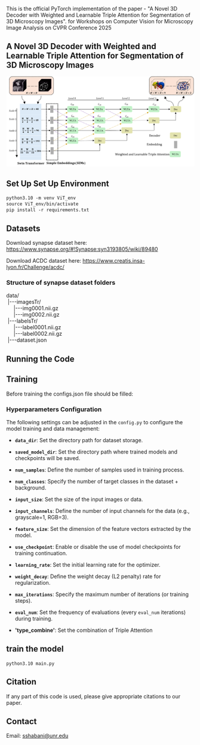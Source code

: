 
This is the official PyTorch implementation of the paper - "A Novel 3D Decoder with Weighted and Learnable Triple Attention for Segmentation of 3D Microscopy Images". for Workshops on Computer Vision for Microscopy Image Analysis on CVPR Conference 2025

## A Novel 3D Decoder with Weighted and Learnable Triple Attention for Segmentation of 3D Microscopy Images

![](diagram/WLTA-Net.png)

## Set Up Set Up Environment
```
python3.10 -m venv ViT_env 
source ViT_env/bin/activate 
pip install -r requirements.txt
```
## Datasets

Download synapse dataset here: https://www.synapse.org/#!Synapse:syn3193805/wiki/89480

Download ACDC dataset here: https://www.creatis.insa-lyon.fr/Challenge/acdc/


### Structure of synapse dataset folders 

data/  
&nbsp;|---imagesTr/  
&nbsp;&nbsp;&nbsp;&nbsp;&nbsp;|---img0001.nii.gz  
&nbsp;&nbsp;&nbsp;&nbsp;&nbsp;|---img0002.nii.gz  
&nbsp;|---labelsTr/  
&nbsp;&nbsp;&nbsp;&nbsp;&nbsp;|---label0001.nii.gz  
&nbsp;&nbsp;&nbsp;&nbsp;&nbsp;|---label0002.nii.gz  
&nbsp;|---dataset.json  


## Running the Code


## Training

Before training the configs.json file should be filled:

### Hyperparameters Configuration
The following settings can be adjusted in the `config.py` to configure the model training and data management:

- **`data_dir`**: Set the directory path for dataset storage.
- **`saved_model_dir`**: Set the directory path where trained models and checkpoints will be saved.
- **`num_samples`**: Define the number of samples used in training process.
- **`num_classes`**: Specify the number of target classes in the dataset + background.
- **`input_size`**: Set the size of the input images or data.
- **`input_channels`**: Define the number of input channels for the data (e.g., grayscale=1, RGB=3).
- **`feature_size`**: Set the dimension of the feature vectors extracted by the model.
- **`use_checkpoint`**: Enable or disable the use of model checkpoints for training continuation.
- **`learning_rate`**: Set the initial learning rate for the optimizer.
- **`weight_decay`**: Define the weight decay (L2 penalty) rate for regularization.
- **`max_iterations`**: Specify the maximum number of iterations (or training steps).
- **`eval_num`**: Set the frequency of evaluations (every `eval_num` iterations) during training.

- **'type_combine'**: Set the combination of Triple Attention
## train the model 

```
python3.10 main.py  
```


## Citation
If any part of this code is used, please give appropriate citations to our paper. <br />

## Contact
Email: sshabani@unr.edu
